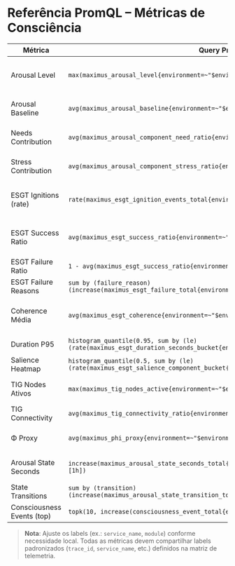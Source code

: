 # Referência PromQL – Métricas de Consciência

| Métrica | Query PromQL | Uso | Painéis |
|---------|---------------|-----|---------|
| Arousal Level | `max(maximus_arousal_level{environment=~"$environment"})` | Valor atual do nível de excitação | Consciousness Overview, Arousal Dynamics |
| Arousal Baseline | `avg(maximus_arousal_baseline{environment=~"$environment"})` | Linha base para comparação | Arousal Dynamics |
| Needs Contribution | `avg(maximus_arousal_component_need_ratio{environment=~"$environment"})` | Percentual atribuído a necessidades | Arousal Dynamics |
| Stress Contribution | `avg(maximus_arousal_component_stress_ratio{environment=~"$environment"})` | Percentual atribuído a stress | Arousal Dynamics |
| ESGT Ignitions (rate) | `rate(maximus_esgt_ignition_events_total{environment=~"$environment"}[1m])` | Frequência de ativações ESGT | Consciousness Overview, ESGT Deep Dive |
| ESGT Success Ratio | `avg(maximus_esgt_success_ratio{environment=~"$environment"})` | Sucesso médio das ignições | Consciousness Overview, ESGT Deep Dive |
| ESGT Failure Ratio | `1 - avg(maximus_esgt_success_ratio{environment=~"$environment"})` | Complemento do sucesso | ESGT Deep Dive |
| ESGT Failure Reasons | `sum by (failure_reason) (increase(maximus_esgt_failure_total{environment=~"$environment"}[10m]))` | Quebra por motivo | ESGT Deep Dive |
| Coherence Média | `avg(maximus_esgt_coherence{environment=~"$environment"})` | Coerência média das ignições | Consciousness Overview, ESGT Deep Dive |
| Duration P95 | `histogram_quantile(0.95, sum by (le) (rate(maximus_esgt_duration_seconds_bucket{environment=~"$environment"}[5m])))` | Duração p95 das ignições | ESGT Deep Dive |
| Salience Heatmap | `histogram_quantile(0.5, sum by (le) (rate(maximus_esgt_salience_component_bucket{environment=~"$environment"}[5m])))` | Salience mediana | ESGT Deep Dive |
| TIG Nodes Ativos | `max(maximus_tig_nodes_active{environment=~"$environment"})` | Número de nós conectados | Consciousness Overview |
| TIG Connectivity | `avg(maximus_tig_connectivity_ratio{environment=~"$environment"})` | Conectividade média | Consciousness Overview |
| Φ Proxy | `avg(maximus_phi_proxy{environment=~"$environment"})` | Indicador de saúde do sistema | Consciousness Overview |
| Arousal State Seconds | `increase(maximus_arousal_state_seconds_total{environment=~"$environment",state="STATE"}[1h])` | Tempo acumulado por estado | Arousal Dynamics |
| State Transitions | `sum by (transition) (increase(maximus_arousal_state_transition_total{environment=~"$environment"}[30m]))` | Frequência de transições | Arousal Dynamics |
| Consciousness Events (top) | `topk(10, increase(consciousness_event_total{environment=~"$environment"}[10m]))` | Eventos recentes | Consciousness Overview |

> **Nota**: Ajuste os labels (ex.: `service_name`, `module`) conforme necessidade local. Todas as métricas devem compartilhar labels padronizados (`trace_id`, `service_name`, etc.) definidos na matriz de telemetria.
